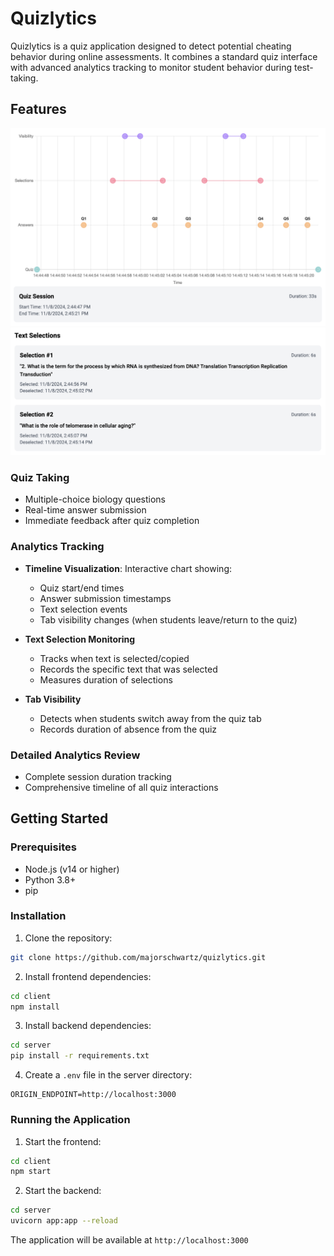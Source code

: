 # Quizlytics

Quizlytics is a quiz application designed to detect potential cheating behavior during online assessments. It combines a standard quiz interface with advanced analytics tracking to monitor student behavior during test-taking.

## Features

![](assets/graph.png)
![](assets/selections.png)

### Quiz Taking

-   Multiple-choice biology questions
-   Real-time answer submission
-   Immediate feedback after quiz completion

### Analytics Tracking

-   **Timeline Visualization**: Interactive chart showing:
    -   Quiz start/end times
    -   Answer submission timestamps
    -   Text selection events
    -   Tab visibility changes (when students leave/return to the quiz)
-   **Text Selection Monitoring**

    -   Tracks when text is selected/copied
    -   Records the specific text that was selected
    -   Measures duration of selections

-   **Tab Visibility**
    -   Detects when students switch away from the quiz tab
    -   Records duration of absence from the quiz

### Detailed Analytics Review

-   Complete session duration tracking
-   Comprehensive timeline of all quiz interactions

## Getting Started

### Prerequisites

-   Node.js (v14 or higher)
-   Python 3.8+
-   pip

### Installation

1. Clone the repository:

```bash
git clone https://github.com/majorschwartz/quizlytics.git
```

2. Install frontend dependencies:

```bash
cd client
npm install
```

3. Install backend dependencies:

```bash
cd server
pip install -r requirements.txt
```

4. Create a `.env` file in the server directory:

```
ORIGIN_ENDPOINT=http://localhost:3000
```

### Running the Application

1. Start the frontend:

```bash
cd client
npm start
```

2. Start the backend:

```bash
cd server
uvicorn app:app --reload
```

The application will be available at `http://localhost:3000`
